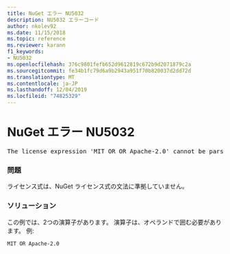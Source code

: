 ```yaml
---
title: NuGet エラー NU5032
description: NU5032 エラーコード
author: nkolev92
ms.date: 11/15/2018
ms.topic: reference
ms.reviewer: karann
f1_keywords:
- NU5032
ms.openlocfilehash: 376c9801fefb652d9612819c672b9d2071879c2a
ms.sourcegitcommit: fe34b1fc79d6a9b2943a951f70b820037d2dd72d
ms.translationtype: MT
ms.contentlocale: ja-JP
ms.lasthandoff: 12/04/2019
ms.locfileid: "74825329"
---
```

# <a name="nuget-error-nu5032"></a>NuGet エラー NU5032
<pre>The license expression 'MIT OR OR Apache-2.0' cannot be parsed succesfully. The license expression is invalid.</pre>

### <a name="issue"></a>問題

ライセンス式は、NuGet ライセンス式の文法に準拠していません。

### <a name="solution"></a>ソリューション

この例では、2つの演算子があります。 演算子は、オペランドで囲む必要があります。 例:

```
MIT OR Apache-2.0
```
